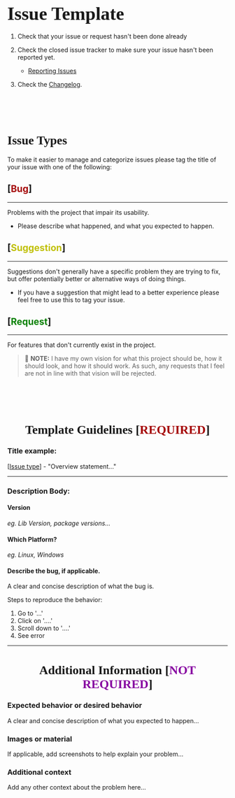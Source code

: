 # <span style="font-family:Verdana; font-size:1.5em">Issue Template</span>
1. Check that your issue or request hasn't been done already

2. Check the closed issue tracker to make sure your issue hasn't been reported yet. 
    - [Reporting Issues][Issues]

3. Check the [Changelog].



<br>
<br>
<br>

# **<span style="font-family:Verdana;">Issue Types**</span>

To make it easier to manage and categorize issues please tag the title of your issue with one of the following:

## **[<font color="#a50707">Bug</font>]**
-----
Problems with the project that impair its usability.
- Please describe what happened, and what you expected to happen.


## **[<font color="#c0c007">Suggestion</font>]**
-----
Suggestions don't generally have a specific problem they are trying to fix, but offer potentially better or alternative ways of doing things.
- If you have a suggestion that might lead to a better experience please feel free to use this to tag your issue.

## **[<font color="#068100">Request</font>]**
----
For features that don't currently exist in the project.

> 📝 **NOTE:** I have my own vision for what this project should be, how it should look, and how it should work. As such, any requests that I feel are not in line with that vision will be rejected.

<br>
<br>
<br>


# <center><span style="font-family:Verdana;">Template Guidelines [<font color="#a50707">REQUIRED</font>]</span></center>
### Title example: 
[[Issue type](#issue-types)] - "Overview statement..."

---
### Description Body:
#### **Version**
*eg. Lib Version, package versions...*


#### **Which Platform?** 
*eg. Linux, Windows*

#### **Describe the bug, if applicable.**
A clear and concise description of what the bug is.

Steps to reproduce the behavior:
1. Go to '...'
2. Click on '....'
3. Scroll down to '....'
4. See error


---
# <center><span style="font-family:Verdana;">Additional Information [<font color="#8705a1">NOT REQUIRED</font>]</span></center>

### **Expected behavior or desired behavior**
A clear and concise description of what you expected to happen...

### **Images or material**
If applicable, add screenshots to help explain your problem...

### **Additional context**
Add any other context about the problem here...


[Repo]: https://github.com/k8thekat/GarlandToolsAPI_wrapper
[Issues]: https://github.com/k8thekat/GarlandToolsAPI_wrapper/issues?q=is%3Aissue+is%3Aclosed
[Changelog]: https://github.com/k8thekat/GarlandToolsAPI_wrapper/blob/master/CHANGELOG.md